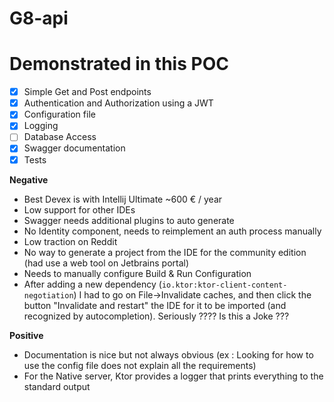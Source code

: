 # G8-api

# Demonstrated in this POC
- [x] Simple Get and Post endpoints
- [x] Authentication and Authorization using a JWT
- [x] Configuration file
- [x] Logging
- [ ] Database Access
- [x] Swagger documentation
- [x] Tests

**Negative**
- Best Devex is with Intellij Ultimate ~600 € / year
- Low support for other IDEs
- Swagger needs additional plugins to auto generate
- No Identity component, needs to reimplement an auth process manually
- Low traction on Reddit
- No way to generate a project from the IDE for the community edition (had use a web tool on Jetbrains portal)
- Needs to manually configure Build & Run Configuration
- After adding a new dependency (`io.ktor:ktor-client-content-negotiation`) I had to go on File->Invalidate caches, and then click the button "Invalidate and restart" the IDE for it to be imported (and recognized by autocompletion). Seriously ???? Is this a Joke ???

**Positive**
- Documentation is nice but not always obvious (ex : Looking for how to use the config file does not explain all the requirements)
- For the Native server, Ktor provides a logger that prints everything to the standard output